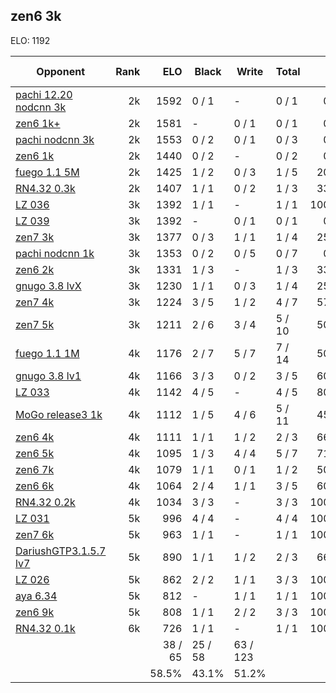 ## zen6 3k ##

ELO: 1192

Opponent | Rank | ELO | Black | Write | Total | Win rate
---------|-----:|----:|-------|-------|-------|-------:
[pachi 12.20 nodcnn 3k](pachi%2012.20%20nodcnn%203k.md) | 2k | 1592 | 0 / 1 | - | 0 / 1 | 0.0%
[zen6 1k+](zen6%201k+.md) | 2k | 1581 | - | 0 / 1 | 0 / 1 | 0.0%
[pachi nodcnn 3k](pachi%20nodcnn%203k.md) | 2k | 1553 | 0 / 2 | 0 / 1 | 0 / 3 | 0.0%
[zen6 1k](zen6%201k.md) | 2k | 1440 | 0 / 2 | - | 0 / 2 | 0.0%
[fuego 1.1 5M](fuego%201.1%205M.md) | 2k | 1425 | 1 / 2 | 0 / 3 | 1 / 5 | 20.0%
[RN4.32 0.3k](RN4.32%200.3k.md) | 2k | 1407 | 1 / 1 | 0 / 2 | 1 / 3 | 33.3%
[LZ 036](LZ%20036.md) | 3k | 1392 | 1 / 1 | - | 1 / 1 | 100.0%
[LZ 039](LZ%20039.md) | 3k | 1392 | - | 0 / 1 | 0 / 1 | 0.0%
[zen7 3k](zen7%203k.md) | 3k | 1377 | 0 / 3 | 1 / 1 | 1 / 4 | 25.0%
[pachi nodcnn 1k](pachi%20nodcnn%201k.md) | 3k | 1353 | 0 / 2 | 0 / 5 | 0 / 7 | 0.0%
[zen6 2k](zen6%202k.md) | 3k | 1331 | 1 / 3 | - | 1 / 3 | 33.3%
[gnugo 3.8 lvX](gnugo%203.8%20lvX.md) | 3k | 1230 | 1 / 1 | 0 / 3 | 1 / 4 | 25.0%
[zen7 4k](zen7%204k.md) | 3k | 1224 | 3 / 5 | 1 / 2 | 4 / 7 | 57.1%
[zen7 5k](zen7%205k.md) | 3k | 1211 | 2 / 6 | 3 / 4 | 5 / 10 | 50.0%
[fuego 1.1 1M](fuego%201.1%201M.md) | 4k | 1176 | 2 / 7 | 5 / 7 | 7 / 14 | 50.0%
[gnugo 3.8 lv1](gnugo%203.8%20lv1.md) | 4k | 1166 | 3 / 3 | 0 / 2 | 3 / 5 | 60.0%
[LZ 033](LZ%20033.md) | 4k | 1142 | 4 / 5 | - | 4 / 5 | 80.0%
[MoGo release3 1k](MoGo%20release3%201k.md) | 4k | 1112 | 1 / 5 | 4 / 6 | 5 / 11 | 45.5%
[zen6 4k](zen6%204k.md) | 4k | 1111 | 1 / 1 | 1 / 2 | 2 / 3 | 66.7%
[zen6 5k](zen6%205k.md) | 4k | 1095 | 1 / 3 | 4 / 4 | 5 / 7 | 71.4%
[zen6 7k](zen6%207k.md) | 4k | 1079 | 1 / 1 | 0 / 1 | 1 / 2 | 50.0%
[zen6 6k](zen6%206k.md) | 4k | 1064 | 2 / 4 | 1 / 1 | 3 / 5 | 60.0%
[RN4.32 0.2k](RN4.32%200.2k.md) | 4k | 1034 | 3 / 3 | - | 3 / 3 | 100.0%
[LZ 031](LZ%20031.md) | 5k | 996 | 4 / 4 | - | 4 / 4 | 100.0%
[zen7 6k](zen7%206k.md) | 5k | 963 | 1 / 1 | - | 1 / 1 | 100.0%
[DariushGTP3.1.5.7 lv7](DariushGTP3.1.5.7%20lv7.md) | 5k | 890 | 1 / 1 | 1 / 2 | 2 / 3 | 66.7%
[LZ 026](LZ%20026.md) | 5k | 862 | 2 / 2 | 1 / 1 | 3 / 3 | 100.0%
[aya 6.34](aya%206.34.md) | 5k | 812 | - | 1 / 1 | 1 / 1 | 100.0%
[zen6 9k](zen6%209k.md) | 5k | 808 | 1 / 1 | 2 / 2 | 3 / 3 | 100.0%
[RN4.32 0.1k](RN4.32%200.1k.md) | 6k | 726 | 1 / 1 | - | 1 / 1 | 100.0%
 | | | 38 / 65 | 25 / 58 | 63 / 123 | 
 | | | 58.5% | 43.1% | 51.2% | 
